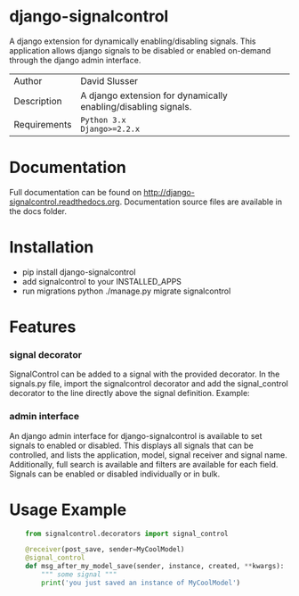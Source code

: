 # django-signalcontrol
A django extension for dynamically enabling/disabling signals. This application allows django signals to be disabled or enabled on-demand through the django admin interface. 


| | |
|--------------|------|
| Author       | David Slusser |
| Description  | A django extension for dynamically enabling/disabling signals. |
| Requirements | `Python 3.x`<br>`Django>=2.2.x` |


# Documentation
Full documentation can be found on http://django-signalcontrol.readthedocs.org. 
Documentation source files are available in the docs folder.


# Installation
- pip install django-signalcontrol
- add signalcontrol to your INSTALLED_APPS
- run migrations python ./manage.py migrate signalcontrol


# Features

### signal decorator
SignalControl can be added to a signal with the provided decorator. In the signals.py file, import the signalcontrol
decorator and add the signal_control decorator to the line directly above the signal definition. Example:


### admin interface
An django admin interface for django-signalcontrol is available to set signals to enabled or disabled. This displays
all signals that can be controlled, and lists the application, model, signal receiver and signal name.
Additionally, full search is available and filters are available for each field.
Signals can be enabled or disabled individually or in bulk.


# Usage Example

```python
    from signalcontrol.decorators import signal_control

    @receiver(post_save, sender=MyCoolModel)
    @signal_control
    def msg_after_my_model_save(sender, instance, created, **kwargs):
        """ some signal """
        print('you just saved an instance of MyCoolModel')
```

